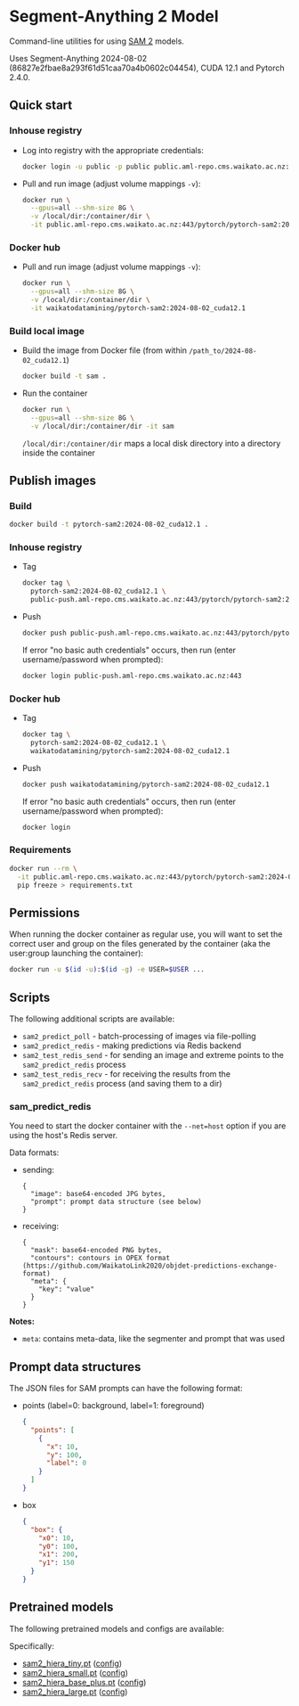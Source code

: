 # Segment-Anything 2 Model

Command-line utilities for using [SAM 2](https://github.com/facebookresearch/segment-anything-2) models. 

Uses Segment-Anything 2024-08-02 (86827e2fbae8a293f61d51caa70a4b0602c04454), CUDA 12.1 and Pytorch 2.4.0.


## Quick start

### Inhouse registry

* Log into registry with the appropriate credentials:

  ```bash
  docker login -u public -p public public.aml-repo.cms.waikato.ac.nz:443 
  ```

* Pull and run image (adjust volume mappings `-v`):

  ```bash
  docker run \
    --gpus=all --shm-size 8G \
    -v /local/dir:/container/dir \
    -it public.aml-repo.cms.waikato.ac.nz:443/pytorch/pytorch-sam2:2024-08-02_cuda12.1
  ```

### Docker hub

* Pull and run image (adjust volume mappings `-v`):

  ```bash
  docker run \
    --gpus=all --shm-size 8G \
    -v /local/dir:/container/dir \
    -it waikatodatamining/pytorch-sam2:2024-08-02_cuda12.1
  ```

### Build local image

* Build the image from Docker file (from within `/path_to/2024-08-02_cuda12.1`)

  ```bash
  docker build -t sam .
  ```
  
* Run the container

  ```bash
  docker run \
    --gpus=all --shm-size 8G \
    -v /local/dir:/container/dir -it sam
  ```
  `/local/dir:/container/dir` maps a local disk directory into a directory inside the container


## Publish images

### Build

```bash
docker build -t pytorch-sam2:2024-08-02_cuda12.1 .
```

### Inhouse registry  

* Tag

  ```bash
  docker tag \
    pytorch-sam2:2024-08-02_cuda12.1 \
    public-push.aml-repo.cms.waikato.ac.nz:443/pytorch/pytorch-sam2:2024-08-02_cuda12.1
  ```
  
* Push

  ```bash
  docker push public-push.aml-repo.cms.waikato.ac.nz:443/pytorch/pytorch-sam2:2024-08-02_cuda12.1
  ```
  If error "no basic auth credentials" occurs, then run (enter username/password when prompted):
  
  ```bash
  docker login public-push.aml-repo.cms.waikato.ac.nz:443
  ```

### Docker hub  

* Tag

  ```bash
  docker tag \
    pytorch-sam2:2024-08-02_cuda12.1 \
    waikatodatamining/pytorch-sam2:2024-08-02_cuda12.1
  ```
  
* Push

  ```bash
  docker push waikatodatamining/pytorch-sam2:2024-08-02_cuda12.1
  ```
  If error "no basic auth credentials" occurs, then run (enter username/password when prompted):
  
  ```bash
  docker login
  ``` 


### Requirements

```bash
docker run --rm \
  -it public.aml-repo.cms.waikato.ac.nz:443/pytorch/pytorch-sam2:2024-08-02_cuda12.1 \
  pip freeze > requirements.txt
```


## Permissions

When running the docker container as regular use, you will want to set the correct
user and group on the files generated by the container (aka the user:group launching
the container):

```bash
docker run -u $(id -u):$(id -g) -e USER=$USER ...
```


## Scripts

The following additional scripts are available:

* `sam2_predict_poll` - batch-processing of images via file-polling
* `sam2_predict_redis` - making predictions via Redis backend
* `sam2_test_redis_send` - for sending an image and extreme points to the `sam2_predict_redis` process 
* `sam2_test_redis_recv` - for receiving the results from the `sam2_predict_redis` process (and saving them to a dir) 


### sam_predict_redis
 
You need to start the docker container with the `--net=host` option if you are using the host's Redis server.

Data formats:

* sending: 

  ```
  {
    "image": base64-encoded JPG bytes,
    "prompt": prompt data structure (see below)
  }
  ```

* receiving:

  ```
  {
    "mask": base64-encoded PNG bytes,
    "contours": contours in OPEX format (https://github.com/WaikatoLink2020/objdet-predictions-exchange-format)
    "meta": {
      "key": "value"
    }
  }
  ```

**Notes:**

* `meta`: contains meta-data, like the segmenter and prompt that was used


## Prompt data structures

The JSON files for SAM prompts can have the following format:

* points (label=0: background, label=1: foreground)

  ```json
  {
    "points": [
      {
        "x": 10,
        "y": 100,
        "label": 0
      }    
    ]  
  }
  ```
  
* box

  ```json
  {
    "box": {
      "x0": 10,
      "y0": 100,
      "x1": 200,
      "y1": 150
    }  
  }
  ```
  

## Pretrained models

The following pretrained models and configs are available:

Specifically:
* [sam2_hiera_tiny.pt](https://dl.fbaipublicfiles.com/segment_anything_2/072824/sam2_hiera_tiny.pt) ([config](https://raw.githubusercontent.com/facebookresearch/segment-anything-2/0e78a118995e66bb27d78518c4bd9a3e95b4e266/sam2_configs/sam2_hiera_t.yaml))
* [sam2_hiera_small.pt](https://dl.fbaipublicfiles.com/segment_anything_2/072824/sam2_hiera_small.pt) ([config](https://raw.githubusercontent.com/facebookresearch/segment-anything-2/0e78a118995e66bb27d78518c4bd9a3e95b4e266/sam2_configs/sam2_hiera_s.yaml))
* [sam2_hiera_base_plus.pt](https://dl.fbaipublicfiles.com/segment_anything_2/072824/sam2_hiera_base_plus.pt) ([config](https://raw.githubusercontent.com/facebookresearch/segment-anything-2/0e78a118995e66bb27d78518c4bd9a3e95b4e266/sam2_configs/sam2_hiera_b%2B.yaml))
* [sam2_hiera_large.pt](https://dl.fbaipublicfiles.com/segment_anything_2/072824/sam2_hiera_large.pt) ([config](https://raw.githubusercontent.com/facebookresearch/segment-anything-2/0e78a118995e66bb27d78518c4bd9a3e95b4e266/sam2_configs/sam2_hiera_l.yaml))

